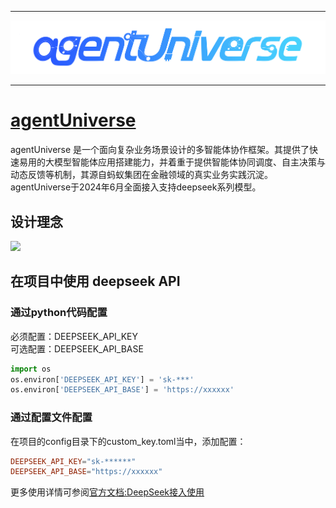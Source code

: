 ___
<img src="assets/agentUniverse_logo.jpg" width="auto" height="auto" />

___

# [agentUniverse](https://github.com/antgroup/agentUniverse)

agentUniverse 是一个面向复杂业务场景设计的多智能体协作框架。其提供了快速易用的大模型智能体应用搭建能力，并着重于提供智能体协同调度、自主决策与动态反馈等机制，其源自蚂蚁集团在金融领域的真实业务实践沉淀。agentUniverse于2024年6月全面接入支持deepseek系列模型。

## 设计理念

<img src="https://raw.githubusercontent.com/antgroup/agentUniverse/refs/heads/master/docs/guidebook/_picture/agentuniverse_structure.png" />

## 在项目中使用 deepseek API

### 通过python代码配置
必须配置：DEEPSEEK_API_KEY  
可选配置：DEEPSEEK_API_BASE
```python
import os
os.environ['DEEPSEEK_API_KEY'] = 'sk-***'
os.environ['DEEPSEEK_API_BASE'] = 'https://xxxxxx'
```
### 通过配置文件配置
在项目的config目录下的custom_key.toml当中，添加配置：
```toml
DEEPSEEK_API_KEY="sk-******"
DEEPSEEK_API_BASE="https://xxxxxx"
```

更多使用详情可参阅[官方文档:DeepSeek接入使用](https://github.com/antgroup/agentUniverse/blob/master/docs/guidebook/zh/In-Depth_Guides/%E7%BB%84%E4%BB%B6%E5%88%97%E8%A1%A8/%E6%A8%A1%E5%9E%8B%E5%88%97%E8%A1%A8/DeepSeek%E4%BD%BF%E7%94%A8.md)

